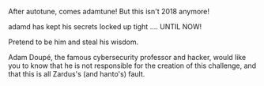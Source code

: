 After autotune, comes adamtune! But this isn't 2018 anymore!

adamd has kept his secrets locked up tight .... UNTIL NOW!

Pretend to be him and steal his wisdom.

Adam Doupé, the famous cybersecurity professor and hacker, would like you to know that he is not responsible for the creation of this challenge, and that this is all Zardus's (and hanto's) fault.
